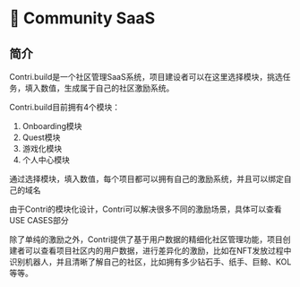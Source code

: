 # 🧱 Community SaaS

## 简介

Contri.build是一个社区管理SaaS系统，项目建设者可以在这里选择模块，挑选任务，填入数值，生成属于自己的社区激励系统。

Contri.build目前拥有4个模块：

1. Onboarding模块
2. Quest模块
3. 游戏化模块
4. 个人中心模块

通过选择模块，填入数值，每个项目都可以拥有自己的激励系统，并且可以绑定自己的域名

由于Contri的模块化设计，Contri可以解决很多不同的激励场景，具体可以查看USE CASES部分

除了单纯的激励之外，Contri提供了基于用户数据的精细化社区管理功能，项目创建者可以查看项目社区内的用户数据，进行差异化的激励，比如在NFT发放过程中识别机器人，并且清晰了解自己的社区，比如拥有多少钻石手、纸手、巨鲸、KOL等等。
